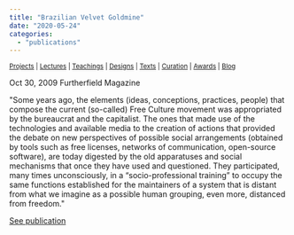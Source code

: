 ```yaml
---
title: "Brazilian Velvet Goldmine"
date: "2020-05-24"
categories: 
  - "publications"
---
```


<small>[Projects](../projects.html) | [Lectures](../lectures.html) | [Teachings](../teachings.html) | [Designs](../designs.html) | [Texts](../texts.html) | [Curation](../curation.html) | [Awards](../awards.html) | <a href="https://readruiz.medium.com/" target="_blank">Blog</a></small>

Oct 30, 2009 Furtherfield Magazine

"Some years ago, the elements (ideas, conceptions, practices, people) that compose the current (so-called) Free Culture movement was appropriated by the bureaucrat and the capitalist. The ones that made use of the technologies and available media to the creation of actions that provided the debate on new perspectives of possible social arrangements (obtained by tools such as free licenses, networks of communication, open-source software), are today digested by the old apparatuses and social mechanisms that once they have used and questioned. They participated, many times unconsciously, in a “socio-professional training” to occupy the same functions established for the maintainers of a system that is distant from what we imagine as a possible human grouping, even more, distanced from freedom."

[See publication](https://www.furtherfield.org/brazilian-velvet-gold-mine/)
